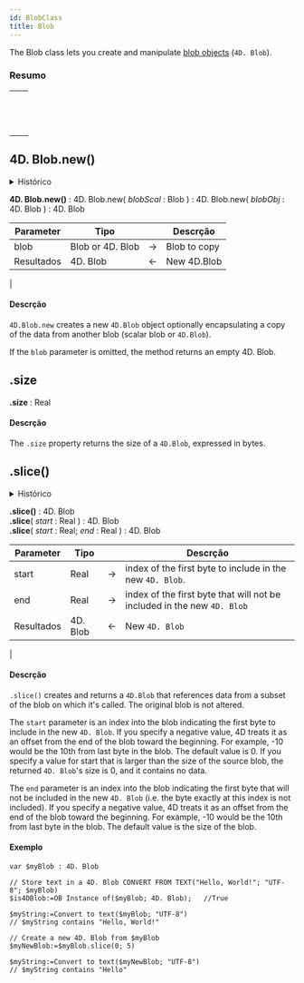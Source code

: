 ```yaml
---
id: BlobClass
title: Blob
---
```


The Blob class lets you create and manipulate [blob objects](../Concepts/dt_blob.md#blob-types) (`4D. Blob`).

### Resumo

|                                                                                                                                         |
| --------------------------------------------------------------------------------------------------------------------------------------- |
| [<!-- INCLUDE #4D.Blob.new().Syntax -->](#4dblobnew)&nbsp;&nbsp;&nbsp;&nbsp;<!-- INCLUDE #4D.Blob.new().Summary -->|
| [<!-- INCLUDE #Blob.size.Syntax -->](#size)&nbsp;&nbsp;&nbsp;&nbsp;<!-- INCLUDE #Blob.size.Summary -->|
| [<!-- INCLUDE #Blob.slice().Syntax -->](#slice)&nbsp;&nbsp;&nbsp;&nbsp;<!-- INCLUDE #Blob.slice().Summary -->|

## 4D. Blob.new()

<details><summary>Histórico</summary>

| Versão | Mudanças   |
| ------ | ---------- |
| v19 R2 | Adicionado |

</details>

<!-- REF #4D.Blob.new().Syntax -->

**4D. Blob.new()** : 4D. Blob.new</strong>( *blobScal* : Blob ) : 4D. Blob.new</strong>( *blobObj* : 4D. Blob ) : 4D. Blob<!-- END REF -->

<!-- REF #4D.Blob.new().Params -->

| Parameter  | Tipo             |    | Descrção                                 |
| ---------- | ---------------- |:--:| ---------------------------------------- |
| blob       | Blob or 4D. Blob | -> | Blob to copy                             |
| Resultados | 4D. Blob         | <- | New 4D.Blob  |<!-- END REF -->

|

#### Descrção

`4D.Blob.new` <!-- REF #4D.Blob.new().Summary -->creates a new `4D.Blob` object optionally encapsulating a copy of the data from another blob (scalar blob or `4D.Blob`)<!-- END REF -->.

If the `blob` parameter is omitted, the method returns an empty 4D. Blob.

## .size

<!-- REF #Blob.size.Syntax -->

**.size** : Real<!-- END REF -->

#### Descrção

The `.size` property <!-- REF #Blob.size.Summary -->returns the size of a `4D.Blob`, expressed in bytes.<!-- END REF -->

## .slice()

<details><summary>Histórico</summary>

| Versão | Mudanças   |
| ------ | ---------- |
| v19 R2 | Adicionado |

</details>

<!-- REF #Blob.slice().Syntax -->

**.slice()** : 4D. Blob<br/>**.slice**( *start* : Real ) : 4D. Blob<br/>**.slice**( *start* : Real; *end* : Real ) : 4D. Blob<!-- END REF -->

<!-- REF #Blob.slice().Params -->
| Parameter  | Tipo     |    | Descrção                                                                |
| ---------- | -------- |:--:| ----------------------------------------------------------------------- |
| start      | Real     | -> | index of the first byte to include in the new `4D. Blob`.               |
| end        | Real     | -> | index of the first byte that will not be included in the new `4D. Blob` |
| Resultados | 4D. Blob | <- | New `4D. Blob`|<!-- END REF -->

|

#### Descrção

`.slice()` <!-- REF #Blob.slice().Summary --> creates and returns a `4D.Blob` that references data from a subset of the blob on which it's called. The original blob is not altered.<!-- END REF -->

The `start` parameter is an index into the blob indicating the first byte to include in the new `4D. Blob`. If you specify a negative value, 4D treats it as an offset from the end of the blob toward the beginning. For example, -10 would be the 10th from last byte in the blob. The default value is 0. If you specify a value for start that is larger than the size of the source blob, the returned `4D. Blob`'s size is 0, and it contains no data.

The `end` parameter is an index into the blob indicating the first byte that will not be included in the new `4D. Blob` (i.e. the byte exactly at this index is not included). If you specify a negative value, 4D treats it as an offset from the end of the blob toward the beginning. For example, -10 would be the 10th from last byte in the blob. The default value is the size of the blob.

#### Exemplo

```4d
var $myBlob : 4D. Blob

// Store text in a 4D. Blob CONVERT FROM TEXT("Hello, World!"; "UTF-8"; $myBlob)
$is4DBlob:=OB Instance of($myBlob; 4D. Blob);   //True

$myString:=Convert to text($myBlob; "UTF-8")
// $myString contains "Hello, World!"

// Create a new 4D. Blob from $myBlob
$myNewBlob:=$myBlob.slice(0; 5)

$myString:=Convert to text($myNewBlob; "UTF-8")
// $myString contains "Hello"
```
